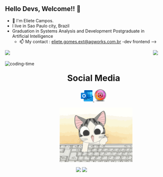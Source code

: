 ## Hello Devs, Welcome!! 👋

- 💬 I'm Eliete Campos.
- I live in Sao Paulo city, Brazil
- Graduation in Systems Analysis and Development
  Postgraduate in Artificial Intelligence
  - 📫 My contact : eliete.gomes.ext@agworks.com.br
-dev frontend
-->

<div>
    <img height="180em" src="https://github-readme-stats.vercel.app/api?username=ElieteCampos&show_icons=true&theme=radical"/>  
    <img align="right" height="180em" src="https://github-readme-stats.vercel.app/api/top-langs/?username=ElieteCampos&layout=compact&langs_count=16&theme=radical"/>
</div>
<div  align="center"> 
  <div style="display: inline_block">
    <br>
    <img align="left" height="250" alt="coding-time" src="code.gif">  
<div>  
   <h1 align="center">Social Media</h1>
  <div>
    <a href = "mailto: lilagomes3@hotmail.com">
      <img width="40" src="hotmail.png">
    </a>
    <a href = "https://www.instagram.com/elietecamposdev/">
      <img width="40" src="instagram.png">
    </a> 
  </div>
    <br>    
  <div> <img  align="center" height="180em" alt="coding-time" src="cut.gif"></div> <br>
  <div style="display: inline-block;">
      <img src="https://skillicons.dev/icons?i=html,css,react,bootstrap,angular,vscode,git " />
      <img src="https://skillicons.dev/icons?i=typescript,javascript" />
      <br>
      <br>  
    </div>
</div>

